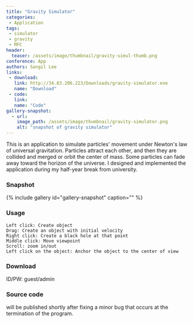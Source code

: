```yaml
---
title: "Gravity Simulator"
categories:
 - Application
tags:
 - simulator
 - gravity
 - MFC
header:
  teaser: /assets/image/thumbnail/gravity-simul-thumb.png
conference: App
authors: Sangil Lee
links: 
 - download: 
   link: http://34.83.206.223/Downloads/gravity-simulator.exe
   name: "Download"
 - code: 
   link: 
   name: "Code"
gallery-snapshot:
  - url:
    image_path: /assets/image/thumbnail/gravity-simulator.png
    alt: "snapshot of gravity simulator"
---
```


This is an application to simulate particles' movement under Newton's law of universal gravitation. Particles attract each other, and then they are collided and merged or orbit the center of mass. Some particles can fade away toward the horizon of the universe. I designed and implemented the application during my half-year break from university. 

### Snapshot
{% include gallery id="gallery-snapshot" caption="" %}

### Usage
```
Left click: Create object
Drag: Create an object with initial velocity
Right click: Create a black hole at that point
Middle click: Move viewpoint
Scroll: zoom in/out
Left click on the object: Anchor the object to the center of view
```

### Download
ID/PW: guest/admin

### Source code
will be published shortly after fixing a minor bug that occurs at the termination of the program.